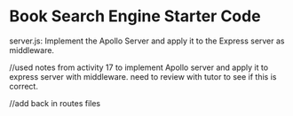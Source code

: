 # Book Search Engine Starter Code

server.js: Implement the Apollo Server and apply it to the Express server as middleware.

//used notes from activity 17 to implement Apollo server and apply it to express server with middleware. need to review with tutor to see if this is correct. 


//add back in routes files 